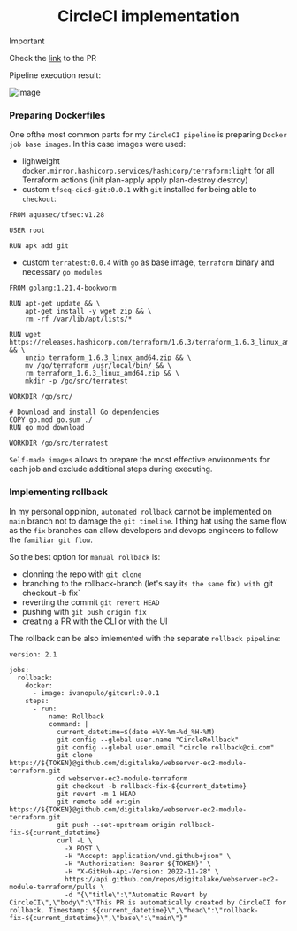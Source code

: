 # 

# <h1 align="center">CircleCI implementation </a>

> [!IMPORTANT]
> Check the [link](https://github.com/itsyndicate-support/webserver-ec2-module-terraform/pull/6) to the PR

Pipeline execution result:

![image](https://github.com/digitalake/circleci-implementation-doc/assets/109740456/0fdbb8d2-0f4e-4889-936f-606882110380)


### Preparing Dockerfiles

One ofthe most common parts for my `CircleCI pipeline` is preparing `Docker job base images`. In this case images were used:

- lighweight `docker.mirror.hashicorp.services/hashicorp/terraform:light` for all Terraform actions (init plan-apply apply plan-destroy destroy)
- custom `tfseq-cicd-git:0.0.1` with `git` installed for being able to `checkout`:
```
FROM aquasec/tfsec:v1.28

USER root

RUN apk add git
```
- custom `terratest:0.0.4` with `go` as base image, `terraform` binary and necessary `go modules`
```
FROM golang:1.21.4-bookworm

RUN apt-get update && \
    apt-get install -y wget zip && \
    rm -rf /var/lib/apt/lists/*

RUN wget https://releases.hashicorp.com/terraform/1.6.3/terraform_1.6.3_linux_amd64.zip && \
    unzip terraform_1.6.3_linux_amd64.zip && \
    mv /go/terraform /usr/local/bin/ && \
    rm terraform_1.6.3_linux_amd64.zip && \
    mkdir -p /go/src/terratest

WORKDIR /go/src/

# Download and install Go dependencies
COPY go.mod go.sum ./
RUN go mod download

WORKDIR /go/src/terratest
```

`Self-made images` allows to prepare the most effective environments for each job and exclude additional steps during executing.

### Implementing rollback

In my personal oppinion, `automated rollback` cannot be implemented on `main` branch not to damage the `git timeline`. I thing hat using the same flow as the `fix` branches can allow developers and devops engineers to follow the `familiar git flow`.

So the best option for `manual rollback` is:

- clonning the repo with `git clone`
- branching to the rollback-branch (let's say it`s the same `fix`) with `git checkout -b fix` 
- reverting the commit  `git revert HEAD`
- pushing with `git push origin fix`
- creating a PR with the CLI or with the UI

The rollback can be also imlemented with the separate `rollback pipeline`:
```
version: 2.1

jobs:
  rollback:
    docker:
      - image: ivanopulo/gitcurl:0.0.1
    steps:
      - run:
          name: Rollback
          command: |
            current_datetime=$(date +%Y-%m-%d_%H-%M)
            git config --global user.name "CircleRollback"
            git config --global user.email "circle.rollback@ci.com"
            git clone https://${TOKEN}@github.com/digitalake/webserver-ec2-module-terraform.git
            cd webserver-ec2-module-terraform
            git checkout -b rollback-fix-${current_datetime}
            git revert -m 1 HEAD
            git remote add origin https://${TOKEN}@github.com/digitalake/webserver-ec2-module-terraform.git
            git push --set-upstream origin rollback-fix-${current_datetime}
            curl -L \
              -X POST \
              -H "Accept: application/vnd.github+json" \
              -H "Authorization: Bearer ${TOKEN}" \
              -H "X-GitHub-Api-Version: 2022-11-28" \
              https://api.github.com/repos/digitalake/webserver-ec2-module-terraform/pulls \
              -d "{\"title\":\"Automatic Revert by CircleCI\",\"body\":\"This PR is automatically created by CircleCI for rollback. Timestamp: ${current_datetime}\",\"head\":\"rollback-fix-${current_datetime}\",\"base\":\"main\"}"
```

